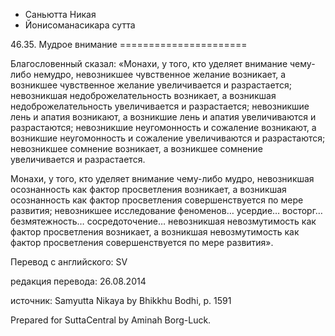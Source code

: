 









* Саньютта Никая
* Йонисоманасикара сутта


46\.35\. Мудрое внимание
\=\=\=\=\=\=\=\=\=\=\=\=\=\=\=\=\=\=\=\=\=\=



Благословенный сказал: «Монахи, у того, кто уделяет внимание чему\-либо немудро, невозникшее чувственное желание возникает, а возникшее чувственное желание увеличивается и разрастается; невозникшая недоброжелательность возникает, а возникшая недоброжелательность увеличивается и разрастается; невозникшие лень и апатия возникают, а возникшие лень и апатия увеличиваются и разрастаются; невозникшие неугомонность и сожаление возникают, а возникшие неугомонность и сожаление увеличиваются и разрастаются; невозникшее сомнение возникает, а возникшее сомнение увеличивается и разрастается\.


Монахи, у того, кто уделяет внимание чему\-либо мудро, невозникшая осознанность как фактор просветления возникает, а возникшая осознанность как фактор просветления совершенствуется по мере развития; невозникшее исследование феноменов… усердие… восторг… безмятежность… сосредоточение… невозникшая невозмутимость как фактор просветления возникает, а возникшая невозмутимость как фактор просветления совершенствуется по мере развития»\.



Перевод с английского: SV


редакция перевода: 26\.08\.2014


источник: Samyutta Nikaya by Bhikkhu Bodhi, p\. 1591


Prepared for SuttaCentral by Aminah Borg\-Luck\.






